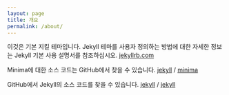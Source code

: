 ```yaml
---
layout: page
title: 개요
permalink: /about/
---
```


이것은 기본 지킬 테마입니다. Jekyll 테마를 사용자 정의하는 방법에 대한 자세한 정보는 Jekyll 기본 사용 설명서를 참조하십시오. [jekyllrb.com](https://jekyllrb.com/)

Minima에 대한 소스 코드는 GitHub에서 찾을 수 있습니다.
[jekyll][jekyll-organization] /
[minima](https://github.com/jekyll/minima)

GitHub에서 Jekyll의 소스 코드를 찾을 수 있습니다.
[jekyll][jekyll-organization] /
[jekyll](https://github.com/jekyll/jekyll)


[jekyll-organization]: https://github.com/jekyll
